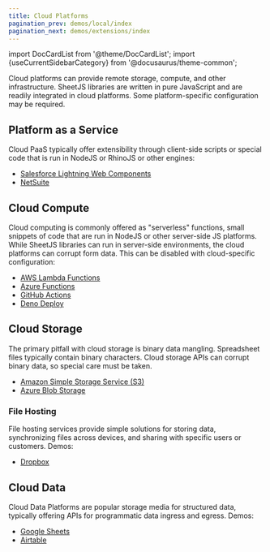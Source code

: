 ```yaml
---
title: Cloud Platforms
pagination_prev: demos/local/index
pagination_next: demos/extensions/index
---
```


import DocCardList from '@theme/DocCardList';
import {useCurrentSidebarCategory} from '@docusaurus/theme-common';

Cloud platforms can provide remote storage, compute, and other infrastructure.
SheetJS libraries are written in pure JavaScript and are readily integrated in
cloud platforms.  Some platform-specific configuration may be required.

## Platform as a Service

Cloud PaaS typically offer extensibility through client-side scripts or special
code that is run in NodeJS or RhinoJS or other engines:

- [Salesforce Lightning Web Components](/docs/demos/cloud/salesforce)
- [NetSuite](/docs/demos/cloud/netsuite)

## Cloud Compute

Cloud computing is commonly offered as "serverless" functions, small snippets
of code that are run in NodeJS or other server-side JS platforms. While SheetJS
libraries can run in server-side environments, the cloud platforms can corrupt
form data.  This can be disabled with cloud-specific configuration:

- [AWS Lambda Functions](/docs/demos/cloud/aws#lambda-functions)
- [Azure Functions](/docs/demos/cloud/azure#azure-functions)
- [GitHub Actions](/docs/demos/cloud/github)
- [Deno Deploy](/docs/demos/cloud/deno)

## Cloud Storage

The primary pitfall with cloud storage is binary data mangling. Spreadsheet
files typically contain binary characters.  Cloud storage APIs can corrupt
binary data, so special care must be taken.

- [Amazon Simple Storage Service (S3)](/docs/demos/cloud/aws#s3-storage)
- [Azure Blob Storage](/docs/demos/cloud/azure#blob-storage)

### File Hosting

File hosting services provide simple solutions for storing data, synchronizing
files across devices, and sharing with specific users or customers. Demos:

- [Dropbox](/docs/demos/cloud/dropbox)

## Cloud Data

Cloud Data Platforms are popular storage media for structured data, typically
offering APIs for programmatic data ingress and egress.  Demos:

- [Google Sheets](/docs/demos/cloud/gsheet)
- [Airtable](/docs/demos/cloud/airtable)
